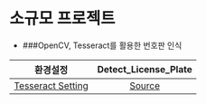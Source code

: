 # 소규모 프로젝트

- ###OpenCV, Tesseract를 활용한 번호판 인식

| 환경설정 | Detect_License_Plate |
| :------------: | :------------: |
| [Tesseract Setting](/tesseract_ins.md)  | [Source](/license_plate/detect_license_plate.ipynb)  |
